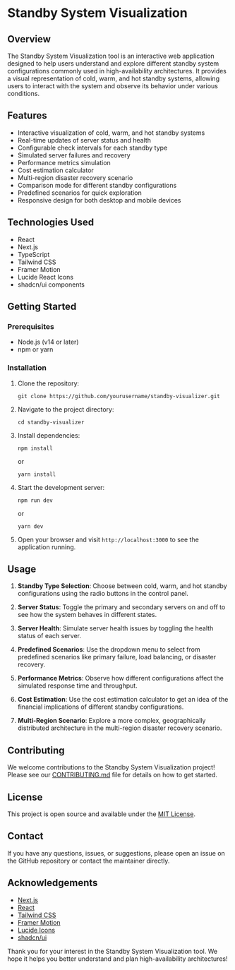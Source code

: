 # Standby System Visualization

## Overview

The Standby System Visualization tool is an interactive web application designed to help users understand and explore different standby system configurations commonly used in high-availability architectures. It provides a visual representation of cold, warm, and hot standby systems, allowing users to interact with the system and observe its behavior under various conditions.

## Features

-   Interactive visualization of cold, warm, and hot standby systems
-   Real-time updates of server status and health
-   Configurable check intervals for each standby type
-   Simulated server failures and recovery
-   Performance metrics simulation
-   Cost estimation calculator
-   Multi-region disaster recovery scenario
-   Comparison mode for different standby configurations
-   Predefined scenarios for quick exploration
-   Responsive design for both desktop and mobile devices

## Technologies Used

-   React
-   Next.js
-   TypeScript
-   Tailwind CSS
-   Framer Motion
-   Lucide React Icons
-   shadcn/ui components

## Getting Started

### Prerequisites

-   Node.js (v14 or later)
-   npm or yarn

### Installation

1. Clone the repository:

    ```
    git clone https://github.com/yourusername/standby-visualizer.git
    ```

2. Navigate to the project directory:

    ```
    cd standby-visualizer
    ```

3. Install dependencies:

    ```
    npm install
    ```

    or

    ```
    yarn install
    ```

4. Start the development server:

    ```
    npm run dev
    ```

    or

    ```
    yarn dev
    ```

5. Open your browser and visit `http://localhost:3000` to see the application running.

## Usage

1. **Standby Type Selection**: Choose between cold, warm, and hot standby configurations using the radio buttons in the control panel.

2. **Server Status**: Toggle the primary and secondary servers on and off to see how the system behaves in different states.

3. **Server Health**: Simulate server health issues by toggling the health status of each server.

4. **Predefined Scenarios**: Use the dropdown menu to select from predefined scenarios like primary failure, load balancing, or disaster recovery.

5. **Performance Metrics**: Observe how different configurations affect the simulated response time and throughput.

6. **Cost Estimation**: Use the cost estimation calculator to get an idea of the financial implications of different standby configurations.

7. **Multi-Region Scenario**: Explore a more complex, geographically distributed architecture in the multi-region disaster recovery scenario.

## Contributing

We welcome contributions to the Standby System Visualization project! Please see our [CONTRIBUTING.md](CONTRIBUTING.md) file for details on how to get started.

## License

This project is open source and available under the [MIT License](LICENSE).

## Contact

If you have any questions, issues, or suggestions, please open an issue on the GitHub repository or contact the maintainer directly.

## Acknowledgements

-   [Next.js](https://nextjs.org/)
-   [React](https://reactjs.org/)
-   [Tailwind CSS](https://tailwindcss.com/)
-   [Framer Motion](https://www.framer.com/motion/)
-   [Lucide Icons](https://lucide.dev/)
-   [shadcn/ui](https://ui.shadcn.com/)

Thank you for your interest in the Standby System Visualization tool. We hope it helps you better understand and plan high-availability architectures!
